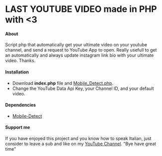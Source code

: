 # LAST YOUTUBE VIDEO made in PHP with <3 

#### About

Script php that automatically get your ultimate video on your youtube channel, and send a request to YouTube App to open. Really usefull to get an automatically and always update instagram link bio with your ultimate video. Thanks.

#### Installation

* Download **index.php** file and [Mobile_Detect.php](https://github.com/serbanghita/Mobile-Detect/blob/master/Mobile_Detect.php/).
* Change the YouTube Data Api Key, your Channel ID, and your default video.

#### Dependencies

* [Mobile-Detect](https://github.com/serbanghita/Mobile-Detect)

#### Support me

If you have enjoyed this project and you know how to speak Italian,
just consider to leave a sub and like on my [YouTube Channel](https://www.youtube.com/channel/UCpqYAzgbclBfP1RzH6z7QUw).
"Bye have great time"
